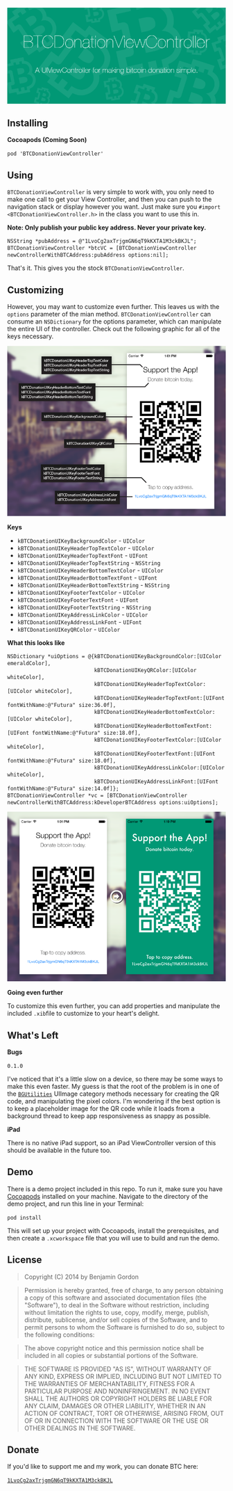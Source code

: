 ![banner](/Images/banner-01.png)

## Installing

**Cocoapods (Coming Soon)**

`pod 'BTCDonationViewController'`

## Using

`BTCDonationViewController` is very simple to work with, you only need to make one call to get your View Controller, and then you can push to the navigation stack or display however you want. Just make sure you `#import <BTCDonationViewController.h>` in the class you want to use this in.

**Note: Only publish your public key address. Never your private key.**

```objc
NSString *pubAddress = @"1LvoCg2axTrjgmGN6qT9kKXTA1M3ckBKJL";
BTCDonationViewController *btcVC = [BTCDonationViewController newControllerWithBTCAddress:pubAddress options:nil];
```

That's it. This gives you the stock `BTCDonationViewController`.

## Customizing

However, you may want to customize even further. This leaves us with the `options` parameter of the mian method. `BTCDonationViewController` can consume an `NSDictionary` for the options parameter, which can manipulate the entire UI of the controller. Check out the following graphic for all of the keys necessary.

![Fig1](/Images/figure1-01.png)

**Keys**

* `kBTCDonationUIKeyBackgroundColor` - `UIColor`
* `kBTCDonationUIKeyHeaderTopTextColor` - `UIColor`
* `kBTCDonationUIKeyHeaderTopTextFont` - `UIFont`
* `kBTCDonationUIKeyHeaderTopTextString` - `NSString`
* `kBTCDonationUIKeyHeaderBottomTextColor` - `UIColor`
* `kBTCDonationUIKeyHeaderBottomTextFont` - `UIFont`
* `kBTCDonationUIKeyHeaderBottomTextString` - `NSString`
* `kBTCDonationUIKeyFooterTextColor` - `UIColor`
* `kBTCDonationUIKeyFooterTextFont` - `UIFont`
* `kBTCDonationUIKeyFooterTextString` - `NSString`
* `kBTCDonationUIKeyAddressLinkColor` - `UIColor`
* `kBTCDonationUIKeyAddressLinkFont` - `UIFont`
* `kBTCDonationUIKeyQRColor` - `UIColor`

**What this looks like**

```objc
NSDictionary *uiOptions = @{kBTCDonationUIKeyBackgroundColor:[UIColor emeraldColor],
                            kBTCDonationUIKeyQRColor:[UIColor whiteColor],
                            kBTCDonationUIKeyHeaderTopTextColor:[UIColor whiteColor],
                            kBTCDonationUIKeyHeaderTopTextFont:[UIFont fontWithName:@"Futura" size:36.0f],
                            kBTCDonationUIKeyHeaderBottomTextColor:[UIColor whiteColor],
                            kBTCDonationUIKeyHeaderBottomTextFont:[UIFont fontWithName:@"Futura" size:18.0f],
                            kBTCDonationUIKeyFooterTextColor:[UIColor whiteColor],
                            kBTCDonationUIKeyFooterTextFont:[UIFont fontWithName:@"Futura" size:18.0f],
                            kBTCDonationUIKeyAddressLinkColor:[UIColor whiteColor],
                            kBTCDonationUIKeyAddressLinkFont:[UIFont fontWithName:@"Futura" size:14.0f]};
BTCDonationViewController *vc = [BTCDonationViewController newControllerWithBTCAddress:kDeveloperBTCAddress options:uiOptions];
```

![Fig2](/Images/figure2-01.png)

**Going even further**

To customize this even further, you can add properties and manipulate the included `.xib`file to customize to your heart's delight.

## What's Left

**Bugs**

`0.1.0`

I've noticed that it's a little slow on a device, so there may be some ways to make this even faster. My guess is that the root of the problem is in one of the [`BGUtilities`](https://github.com/bennyguitar/BGUtilities) UIImage category methods necessary for creating the QR code, and manipulating the pixel colors. I'm wondering if the best option is to keep a placeholder image for the QR code while it loads from a background thread to keep app responsiveness as snappy as possible.

**iPad**

There is no native iPad support, so an iPad ViewController version of this should be available in the future too.

## Demo

There is a demo project included in this repo. To run it, make sure you have [Cocoapods](http://cocoapods.org/) installed on your machine. Navigate to the directory of the demo project, and run this line in your Terminal:

`pod install`

This will set up your project with Cocoapods, install the prerequisites, and then create a `.xcworkspace` file that you will use to build and run the demo.

## License

> Copyright (C) 2014 by Benjamin Gordon

> Permission is hereby granted, free of charge, to any person obtaining a copy of this software and associated documentation files (the "Software"), to deal in the Software without restriction, including without limitation the rights to use, copy, modify, merge, publish, distribute, sublicense, and/or sell copies of the Software, and to permit persons to whom the Software is furnished to do so, subject to the following conditions:

> The above copyright notice and this permission notice shall be included in all copies or substantial portions of the Software.

> THE SOFTWARE IS PROVIDED "AS IS", WITHOUT WARRANTY OF ANY KIND, EXPRESS OR IMPLIED, INCLUDING BUT NOT LIMITED TO THE WARRANTIES OF MERCHANTABILITY, FITNESS FOR A PARTICULAR PURPOSE AND NONINFRINGEMENT. IN NO EVENT SHALL THE AUTHORS OR COPYRIGHT HOLDERS BE LIABLE FOR ANY CLAIM, DAMAGES OR OTHER LIABILITY, WHETHER IN AN ACTION OF CONTRACT, TORT OR OTHERWISE, ARISING FROM, OUT OF OR IN CONNECTION WITH THE SOFTWARE OR THE USE OR OTHER DEALINGS IN THE SOFTWARE.

## Donate

If you'd like to support me and my work, you can donate BTC here:

[`1LvoCg2axTrjgmGN6qT9kKXTA1M3ckBKJL`](https://blockchain.info/address/1LvoCg2axTrjgmGN6qT9kKXTA1M3ckBKJL)
